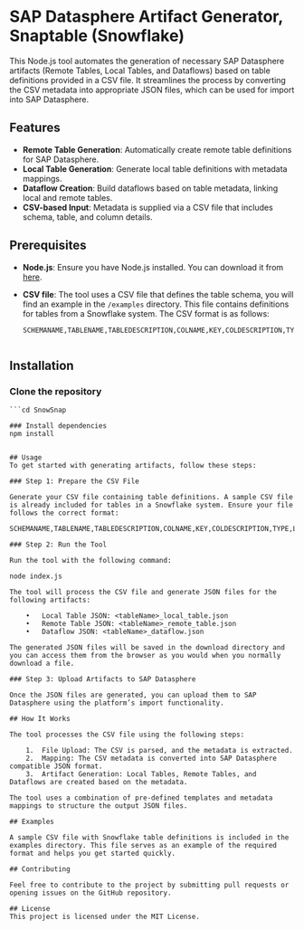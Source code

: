 # SAP Datasphere Artifact Generator, Snaptable (Snowflake)

This Node.js tool automates the generation of necessary SAP Datasphere artifacts (Remote Tables, Local Tables, and Dataflows) based on table definitions provided in a CSV file. It streamlines the process by converting the CSV metadata into appropriate JSON files, which can be used for import into SAP Datasphere.

## Features

- **Remote Table Generation**: Automatically create remote table definitions for SAP Datasphere.
- **Local Table Generation**: Generate local table definitions with metadata mappings.
- **Dataflow Creation**: Build dataflows based on table metadata, linking local and remote tables.
- **CSV-based Input**: Metadata is supplied via a CSV file that includes schema, table, and column details.

## Prerequisites

- **Node.js**: Ensure you have Node.js installed. You can download it from [here](https://nodejs.org/).
- **CSV file**: The tool uses a CSV file that defines the table schema, you will find an example in the  `/examples` directory. This file contains definitions for tables from a Snowflake system. The CSV format is as follows:

  ```csv
  SCHEMANAME,TABLENAME,TABLEDESCRIPTION,COLNAME,KEY,COLDESCRIPTION,TYPE,LENGTH,SCALE
  

## Installation

### Clone the repository
```git clone https://github.com/mbruhn/SnowSnap.git
```cd SnowSnap

### Install dependencies
npm install


## Usage
To get started with generating artifacts, follow these steps:

### Step 1: Prepare the CSV File

Generate your CSV file containing table definitions. A sample CSV file is already included for tables in a Snowflake system. Ensure your file follows the correct format:

SCHEMANAME,TABLENAME,TABLEDESCRIPTION,COLNAME,KEY,COLDESCRIPTION,TYPE,LENGTH,SCALE

### Step 2: Run the Tool

Run the tool with the following command:

node index.js

The tool will process the CSV file and generate JSON files for the following artifacts:

	•	Local Table JSON: <tableName>_local_table.json
	•	Remote Table JSON: <tableName>_remote_table.json
	•	Dataflow JSON: <tableName>_dataflow.json

The generated JSON files will be saved in the download directory and you can access them from the browser as you would when you normally download a file.

### Step 3: Upload Artifacts to SAP Datasphere

Once the JSON files are generated, you can upload them to SAP Datasphere using the platform’s import functionality.

## How It Works

The tool processes the CSV file using the following steps:

	1.	File Upload: The CSV is parsed, and the metadata is extracted.
	2.	Mapping: The CSV metadata is converted into SAP Datasphere compatible JSON format.
	3.	Artifact Generation: Local Tables, Remote Tables, and Dataflows are created based on the metadata.

The tool uses a combination of pre-defined templates and metadata mappings to structure the output JSON files.

## Examples

A sample CSV file with Snowflake table definitions is included in the examples directory. This file serves as an example of the required format and helps you get started quickly.

## Contributing

Feel free to contribute to the project by submitting pull requests or opening issues on the GitHub repository.

## License
This project is licensed under the MIT License.
